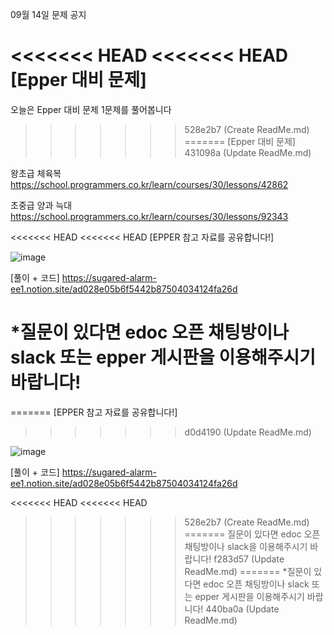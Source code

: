09월 14일 문제 공지

<<<<<<< HEAD
<<<<<<< HEAD
[Epper 대비 문제]
=======
오늘은 Epper 대비 문제 1문제를 풀어봅니다
>>>>>>> 528e2b7 (Create ReadMe.md)
=======
[Epper 대비 문제]
>>>>>>> 431098a (Update ReadMe.md)

왕초급 
체육복  https://school.programmers.co.kr/learn/courses/30/lessons/42862 

초중급
양과 늑대 https://school.programmers.co.kr/learn/courses/30/lessons/92343

<<<<<<< HEAD
<<<<<<< HEAD
[EPPER 참고 자료를 공유합니다!]

![image](https://user-images.githubusercontent.com/80375422/190841366-d9f3b6ac-8a41-4055-8e57-cf2564e77901.png)

[풀이 + 코드] https://sugared-alarm-ee1.notion.site/ad028e05b6f5442b87504034124fa26d


*질문이 있다면 edoc 오픈 채팅방이나 slack 또는 epper 게시판을 이용해주시기 바랍니다!
=======
=======
[EPPER 참고 자료를 공유합니다!]
>>>>>>> d0d4190 (Update ReadMe.md)

![image](https://user-images.githubusercontent.com/80375422/190841366-d9f3b6ac-8a41-4055-8e57-cf2564e77901.png)

[풀이 + 코드] https://sugared-alarm-ee1.notion.site/ad028e05b6f5442b87504034124fa26d


<<<<<<< HEAD
<<<<<<< HEAD
>>>>>>> 528e2b7 (Create ReadMe.md)
=======
질문이 있다면 edoc 오픈 채팅방이나 slack을 이용해주시기 바랍니다!
>>>>>>> f283d57 (Update ReadMe.md)
=======
*질문이 있다면 edoc 오픈 채팅방이나 slack 또는 epper 게시판을 이용해주시기 바랍니다!
>>>>>>> 440ba0a (Update ReadMe.md)
